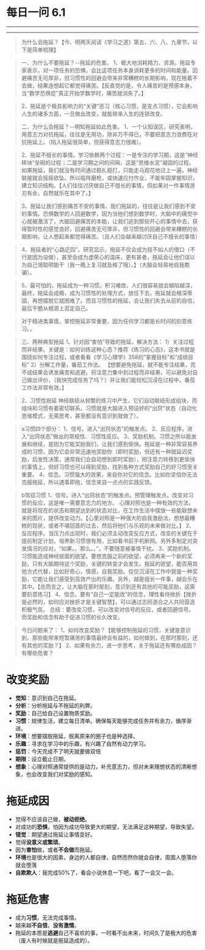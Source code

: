 # 每日一问 6.1

---
<!-- toc -->
---
>为什么会拖延？【今、明两天阅读《学习之道》第五、六、八、九章节，以下是简单梳理】

>一、为什么不要拖延？--拖延的危害。
>1、极大地消耗精力、资源。拖延专家表示，对一项任务的恐惧，会比这项任务本身消耗更多的时间和能量。回避痛苦无可厚非，但习惯性的回避会带来非常糟糕的长期影响，现在拖着不去做，结果连想起它都觉得痛苦。【反直觉的是，令人痛苦的是预感本身，当“数学恐惧症”真正开始学数学时，痛苦就消失了。】

>2、拖延是个极具影响力的“关键”恶习（核心习惯，是支点习惯），它会影响人生的诸多方面，一旦做出改变，就能带来人生的连锁改变。

>二、为什么会拖延？--明知拖延如此危害。
>1、一个认知误区。研究表明，用意志力对抗拖延，往往是无用功，除非万不得已，不要把意志力浪费在对抗拖延上。（陷入拖延很简单，但获得意志力很难）。

>2、拖延不擅长的事情。学习依赖两个过程：一是专注的学习期，这是“神经砖块”垒砌的过程；二是学习期之间的间隔，这是“思维水泥”凝固的过程。如果拖延，我们就没有时间通过稳扎稳打，只能走马观花地过上一遍，神经联接就会摇摇欲坠。所以临阵磨枪，或快速应付作业，不能牢固掌握知识，建立知识结构。【人们往往讨厌做自己不擅长的事情，但如果对一件事情游刃有余，自然就乐在其中了。】

>3、拖延让我们感到痛苦不安的事情。我们拖延的，往往是让我们感到不安的事情。恐惧数学的人回避数学，因为当他们想到数学时，大脑中的痛觉中心就被激活了，大脑回避痛苦的本能，让我们逃到那些开心的事情中去，获得暂时性的感觉良好。回避痛苦无可厚非，但习惯性的回避会带来糟糕的长期影响，让人想起来都觉得痛苦。（且人们会越来越讨厌自己不擅长的事情）

>4、拖延者的“心路迂回”。研究显示，拖延不仅会成为技不如人的借口（不行是因为没做），甚至会成为虚荣心的温床，更有甚者，拖延会让他们误以为自己很聪明能干（我一晚上复习就及格了哦）。】（大脑会轻易地自我欺骗）。

>5、最可怕的，拖延成为一种习惯。积习难改，人们很容易就会越陷越深，最终，拖延会成瘾，成为习惯性的处理方式，放任下去，拖延就会根深蒂固，再想摆脱它就困难了。而且习惯性的拖延，会让我们失去从前的自信，最后干脆从根源上否定自己。

>对于精进类事情，掌控拖延非常重要，因为任何学习都是长时间的刻意练习。，

>三、两种典型拖延
>1、针对因“害怕”导致的拖延，解决方法：
>1）关注过程而非结果。关键是：如何训练这种心态？推荐《练习的心态》，这本书就是围绕如何专注过程，或者看看《学习心理学》358的“掌握目标”和“成绩目标”
>2）分解工作量，番茄工作法。
【想要避免拖延，就不能专注结果，完不成结果会诱发痛苦和逃避。将注意力集中到过程而非结果，可以避免对自己做出评价，（我快完成任务了吗？）并让我们能轻松沉浸在过程中。番茄工作法非常有效。】

>2、习惯性拖延
神经联结从频繁的练习中产生，它们自动联结形成组块，而组块和习惯有着密切联系。习惯就是大脑进入预设好的“出窍”状态（自动化思维模式，无需思考，甚至都没有意识到就做了）。

>a习惯四个部分：
1、信号。进入“出窍状态”的触发点。
2、反应程序。进入“出窍状态”做出的常规性、习惯性反应。
3、奖励机制。习惯之所以能发展和继续，是因为它能奖励我们，让我们感到愉快。拖延是一种非常容易养成的习惯，因为它会非常迅速地奖励你（即时奖励，但还有一种就延迟奖励，启发性决策，通常我们会自动想到即时奖励），把注意力转移到更愉快的事情上，但好习惯也可以得到奖励，找到各种方式奖励自己的好习惯至关重要。
4、信念。习惯强大的效果，来自你对它的信念。比如你坚信你无法克服拖延，所以遇事即拖，信念来自一点点的实践反馈。

>b驾驭习惯
1、信号。进入“出窍状态”的触发点。预管理触发点。改变对习惯的反应，这是唯一需要意志力的地方。
心理对照也是一种有效的方法，就是将现在的状态和期望达到的状态对比，在工作生活中摆放一些能联想未来的图片，提供改变动力。【心里对照是一种强大的自我激励法，想想最糟糕的现状，或者不堪回首的过去，然后将他们与乐观的未来做对比。】
2、反应程序。当压力点出现时，我们必须主动改变反应方式，改变的关键在于提前制定计划，培养新习惯很有用，比如看书前手机断网。另外多制定对突发情况的应对，“如果。。那么。。”，不要随意被事情干扰。
3、奖励机制。习惯能造成神经层面的欲望。要想克服之前的欲望，必须再来一个新的奖励，只有大脑期待这个奖励，关键的转变才会发生。拖延的欲望，能否用其他方式代替，比如好奇心，情感，自我奖励。仅仅沉浸在工作中就是一种奖励，它能让我们感受到高效产出的乐趣。另外，越是擅长一件事，越会乐在其中。【总而言之，让大脑在那时那刻，意识到还有其他的可能奖励，这需要刻意练习】
4、信念。要有“自己一定能改”的信念，理性看待挫折【挫折是必然的，如何应对挫折才是关键智慧】，可以通过志同道合之人共同营造积极气氛。
总结：要改变习惯，可以改变对信号的反应，或者回避信号。而奖励和信念有助于促进习惯的长久改变。

>今日问题来了：
1、如何改变奖励？【能够控制拖延的习惯，关键是意识到，那些能带来短暂痛苦的事情最终会有益的，如何做到，在那时那刻，还有其他的奖励？】
2、如果有余力，进一步思考，关于拖延还有哪些成因？有哪些危害？

# 改变奖励
- **觉知**：意识到自己在拖延。
- **分析**：分析拖延与不拖延的利弊。
- **奖励**：自己给自己设置物质奖励。
- **习惯**：规律生活，建立每日清单。确保每天能够完成任务并有余力，循序渐进。
- **环境**：想要摆脱拖延，脱离原来的圈子也是种选择。
- **乐趣**：寻求在学习中的乐趣，有兴趣了自然有动力学习。
- **惩罚**：今天完成不了明天就要做双倍
- **期限**：设立截止日期。
- **想象**：心理对照通常提供的是动力，补充意志力，但对未来理想状态的清晰想象，也会改变我们对奖励的感知。

# 拖延成因
- 觉得不应该自己做，**被动拒绝**。
- 对成功的**恐惧**，怕因为成功导致更大的期望，无法满足这种期望，导致失望。
- **错觉**：期望通过拖延让事情变好。
- 觉得**没意义或繁琐**。
- 因为**害怕**做，或者**不会做**而拖延。
- **环境**也是很大的因素，身边的人都自律，自然而然你就会自律，周围人堕落你就会堕落
- **自欺欺人**：我完成50%了，看会小说休息一下吧，看了一会又一会。

# 拖延危害
- 成为**习惯**，无法完成事情。
- 越来越**不自信**，**没有激情**。
- 拖延的本质是**逃避**自己不喜欢的事，一时看不出未来，时间久了是极大的危害（废人有时候就是拖延造成的）。

